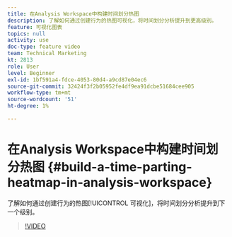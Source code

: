 ```yaml
---
title: 在Analysis Workspace中构建时间划分热图
description: 了解如何通过创建行为的热图可视化，将时间划分分析提升到更高级别。
feature: 可视化图表
topics: null
activity: use
doc-type: feature video
team: Technical Marketing
kt: 2813
role: User
level: Beginner
exl-id: 1bf591a4-fdce-4053-80d4-a9cd87e04ec6
source-git-commit: 32424f3f2b05952fe4df9ea91dcbe51684cee905
workflow-type: tm+mt
source-wordcount: '51'
ht-degree: 1%

---
```


# 在Analysis Workspace中构建时间划分热图 {#build-a-time-parting-heatmap-in-analysis-workspace}

了解如何通过创建行为的热图[!UICONTROL 可视化]，将时间划分分析提升到下一个级别。

>[!VIDEO](https://video.tv.adobe.com/v/26991/?quality=12)
